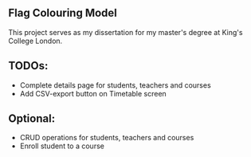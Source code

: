 ## Flag Colouring Model

This project serves as my dissertation for my master's degree at King's College London.

## TODOs:

* Complete details page for students, teachers and courses
* Add CSV-export button on Timetable screen

## Optional:
* CRUD operations for students, teachers and courses
* Enroll student to a course